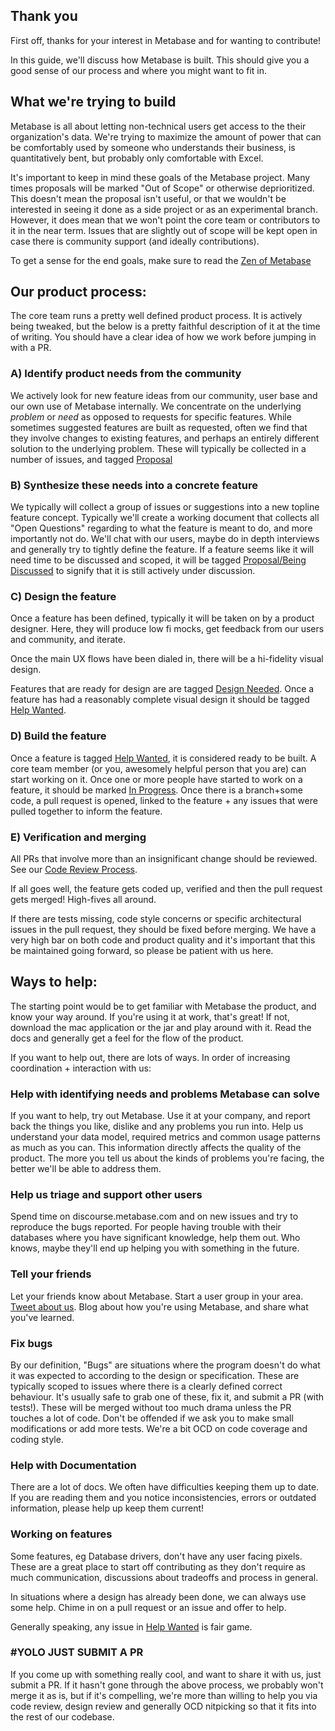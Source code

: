 ## Thank you

First off, thanks for your interest in Metabase and for wanting to contribute!

In this guide, we'll discuss how Metabase is built. This should give you a good sense of our process and where you might want to fit in.

## What we're trying to build

Metabase is all about letting non-technical users get access to the their organization's data. We're trying to maximize the amount of power that can be comfortably used by someone who understands their business, is quantitatively bent, but probably only comfortable with Excel. 

It's important to keep in mind these goals of the Metabase project. Many times
proposals will be marked "Out of Scope" or otherwise deprioritized. This doesn't mean the proposal isn't useful, or that we wouldn't be interested in seeing it done as a side project or as an experimental branch. However, it does mean that we won't point the core team or contributors to it in the near term. Issues that are slightly out of scope will be kept open in case there is community support (and ideally contributions).

To get a sense for the end goals, make sure to read the [Zen of Metabase](../zen.md)

## Our product process:

The core team runs a pretty well defined product process. It is actively being tweaked, but the below is a pretty faithful description of it at the time of writing. You should have a clear idea of how we work before jumping in with a PR. 

### A) Identify product needs from the community

We actively look for new feature ideas from our community, user base and our own use of Metabase internally. We concentrate on the underlying *problem* or *need*  as opposed to requests for specific features. While sometimes suggested features are built as requested, often we find that they involve changes to existing features, and perhaps an entirely different solution to the underlying problem. These will typically be collected in a number of issues, and tagged [Proposal](https://github.com/metabase/metabase/labels/Proposal)

### B) Synthesize these needs into a concrete feature

We typically will collect a group of issues or suggestions into a new topline feature concept. Typically we'll create a working document that collects all "Open Questions" regarding to what the feature is meant to do, and more importantly not do. We'll chat with our users, maybe do in depth interviews and generally try to tightly define the feature. If a feature seems like it will need time to be discussed and scoped, it will be tagged [Proposal/Being Discussed](https://github.com/metabase/metabase/labels/Proposal%2FBeing%20Discussed) to signify that it is still actively under discussion.

### C) Design the feature

Once a feature has been defined, typically it will be taken on by a product designer. Here, they will produce low fi mocks, get feedback from our users and community, and iterate.

Once the main UX flows have been dialed in, there will be a hi-fidelity visual design. 

Features that are ready for design are are tagged [Design Needed](https://github.com/metabase/metabase/labels/Design%2FNeeded). Once a feature has had a reasonably complete visual design it should be tagged [Help Wanted](https://github.com/metabase/metabase/labels/Help%20Wanted).

### D) Build the feature

Once a feature is tagged [Help Wanted](https://github.com/metabase/metabase/labels/Help%20Wanted), it is considered ready to be built. A core team member (or you, awesomely helpful person that you are) can start working on it.
Once one or more people have started to work on a feature, it should be marked [In Progress](https://github.com/metabase/metabase/labels/In%20Progress). Once there is a branch+some code, a pull request is opened, linked to the feature + any issues that were pulled together to inform the feature. 

### E) Verification and merging

All PRs that involve more than an insignificant change should be reviewed. See our [Code Review Process](code-reviews.md).
 
If all goes well, the feature gets coded up, verified and then the pull request gets merged! High-fives all around. 

If there are tests missing, code style concerns or specific architectural issues in the pull request, they should be fixed before merging. We have a very high bar on both code and product quality and it's important that this be maintained going forward, so please be patient with us here. 

## Ways to help:

The starting point would be to get familiar with Metabase the product, and know your way around. If you're using it at work, that's great! If not, download the mac application or the jar and play around with it. Read the docs and generally get a feel for the flow of the product.

If you want to help out, there are lots of ways. In order of increasing coordination + interaction with us:

### Help with identifying needs and problems Metabase can solve

If you want to help, try out Metabase. Use it at your company, and report back the things you like, dislike and any problems you run into. Help us understand your data model, required metrics and common usage patterns as much as you can. This information directly affects the quality of the product. The more you tell us about the kinds of problems you're facing, the better we'll be able to address them.

### Help us triage and support other users

Spend time on discourse.metabase.com and on new issues and try to reproduce the bugs reported. For people having trouble with their databases where you have significant knowledge, help them out. Who knows, maybe they'll end up helping you with something in the future.

### Tell your friends

Let your friends know about Metabase. Start a user group in your area. [Tweet about us](http://twitter.com/metabase). Blog about how you're using Metabase, and share what you've learned.

### Fix bugs

By our definition, "Bugs" are situations where the program doesn't do what it was expected to according to the design or specification. These are typically scoped to issues where there is a clearly defined correct behaviour. It's usually safe to grab one of these, fix it, and submit a PR (with tests!). These will be merged without too much drama unless the PR touches a lot of code. Don't be offended if we ask you to make small modifications or add more tests. We're a bit OCD on code coverage and coding style.

### Help with Documentation

There are a lot of docs. We often have difficulties keeping them up to date. If you are reading them and you notice inconsistencies, errors or outdated information, please help up keep them current!

### Working on features 

Some features, eg Database drivers, don't have any user facing pixels. These are a great place to start off contributing as they don't require as much communication, discussions about tradeoffs and process in general. 

In situations where a design has already been done, we can always use some help. Chime in on a pull request or an issue and offer to help. 

Generally speaking, any issue in [Help Wanted](https://github.com/metabase/metabase/labels/Help%20Wanted) is fair game.

### #YOLO JUST SUBMIT A PR

If you come up with something really cool, and want to share it with us, just submit a PR. If it hasn't gone through the above process, we probably won't merge it as is, but if it's compelling, we're more than willing to help you via code review, design review and generally OCD nitpicking so that it fits into the rest of our codebase. 
